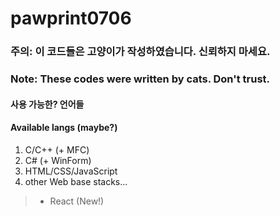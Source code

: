 # pawprint0706

### 주의: 이 코드들은 고양이가 작성하였습니다. 신뢰하지 마세요.
### Note: These codes were written by cats. Don't trust.

#### 사용 가능한? 언어들
#### Available langs (maybe?)
1. C/C++ (+ MFC)
2. C# (+ WinForm)
3. HTML/CSS/JavaScript
4. other Web base stacks...
> - React (New!)

